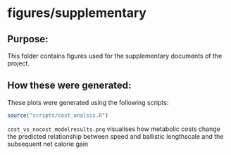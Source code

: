 # figures/supplementary

## Purpose:
This folder contains figures used for the supplementary documents of the project. 

## How these were generated:
These plots were generated using the following scripts:
```r
source("scripts/cost_analsis.R")
```

`cost_vs_nocost_modelresults.png` visualises how metabolic costs change the predicted relationship
between speed and ballistic lengthscale and the subsequent net calorie gain

